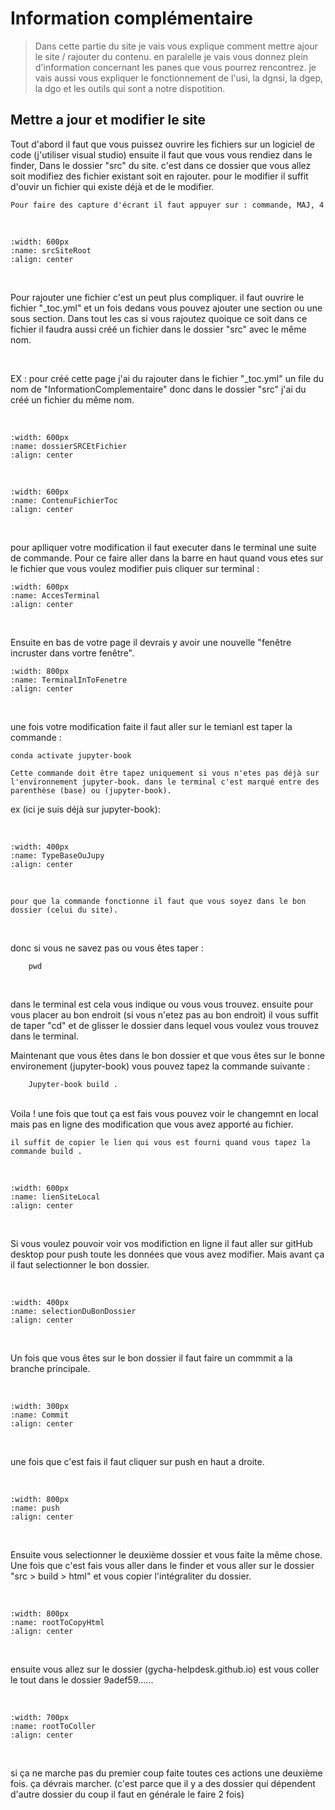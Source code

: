 # Information complémentaire

> Dans cette partie du site je vais vous explique comment mettre ajour le site / rajouter du contenu.
> en paralelle je vais vous donnez plein d'information concernant les panes que vous pourrez rencontrez.
> je vais aussi vous expliquer le fonctionnement de l'usi, la dgnsi, la dgep, la dgo et les outils qui sont a notre dispotition.

## Mettre a jour et modifier le site 


Tout d'abord il faut que vous puissez ouvrire les fichiers sur un logiciel de code (j'utiliser visual studio) ensuite il faut que vous vous rendiez dans le finder,
Dans le dossier "src" du site. c'est dans ce dossier que vous allez soit modifiez des fichier existant soit en rajouter. pour le modifier il suffit d'ouvir un fichier qui existe déjà et de le modifier.

```{note}
Pour faire des capture d'écrant il faut appuyer sur : commande, MAJ, 4
```

<br/>

```{image} images/srcSiteRoot.png
:width: 600px
:name: srcSiteRoot
:align: center
```
<br/>

Pour rajouter une fichier c'est un peut plus compliquer. il faut ouvrire le fichier "_toc.yml" et un fois dedans vous pouvez ajouter une section ou une sous section. Dans tout les cas si vous rajoutez quoique ce soit dans ce fichier il faudra aussi créé un fichier dans le dossier "src" avec le même nom.

<br/>

EX : pour créé cette page j'ai du rajouter dans le fichier "_toc.yml" un file du nom de "InformationComplementaire" donc dans le dossier "src" j'ai du créé un fichier du même nom.

<br/>

```{image} images/dossierSRCEtFichier.png
:width: 600px
:name: dossierSRCEtFichier
:align: center
```

<br/>

```{image} images/ContenuFichierToc.png
:width: 600px
:name: ContenuFichierToc
:align: center
```
<br/>

pour aplliquer votre modification il faut executer dans le terminal une suite de commande. Pour ce faire aller dans la barre en haut quand vous etes sur le fichier que vous voulez modifier puis cliquer sur terminal : <br/>

```{image} images/AccesTerminal.png
:width: 600px
:name: AccesTerminal
:align: center
```
<br/>

Ensuite en bas de votre page il devrais y avoir une nouvelle "fenêtre incruster dans vortre fenêtre".<br/>

```{image} images/TerminalInToFenetre.png
:width: 800px
:name: TerminalInToFenetre
:align: center
```
<br/>

 une fois votre modification faite il faut aller sur le temianl est taper la commande :
```shell
conda activate jupyter-book
```

```{note}
Cette commande doit être tapez uniquement si vous n'etes pas déjà sur l'environnement jupyter-book. dans le terminal c'est marqué entre des parenthèse (base) ou (jupyter-book).
```
ex (ici je suis déjà sur jupyter-book): 

<br/>

```{image} images/TypeBaseOuJupy.png
:width: 400px
:name: TypeBaseOuJupy
:align: center
```
<br/>

```{Attention}
pour que la commande fonctionne il faut que vous soyez dans le bon dossier (celui du site). 
```
<br/>

donc si vous ne savez pas ou vous êtes taper : 
```shell
    pwd
```
<br/>

dans le terminal est cela vous indique ou vous vous trouvez. ensuite pour vous placer au bon endroit (si vous n'etez pas au bon endroit) il vous suffit de taper "cd" et de glisser le dossier dans lequel vous voulez vous trouvez dans le terminal.
<br/>

Maintenant que vous êtes dans le bon dossier et que vous êtes sur le bonne environement (jupyter-book) vous pouvez tapez la commande suivante : 
```shell
    Jupyter-book build .
```
<br/>
Voila ! une fois que tout ça est fais vous pouvez voir le changemnt en local mais pas en ligne des modification que vous avez apporté au fichier.

```{note}
il suffit de copier le lien qui vous est fourni quand vous tapez la commande build .
```
<br/>

```{image} images/lienSiteLocal.png
:width: 600px
:name: lienSiteLocal
:align: center
```
<br/>

Si vous voulez pouvoir voir vos modifiction en ligne il faut aller sur gitHub desktop pour push toute les données que vous avez modifier. Mais avant ça il faut selectionner le bon dossier.

<br/>

```{image} images/selectionDuBonDossier.png
:width: 400px
:name: selectionDuBonDossier
:align: center
```

<br/>

Un fois que vous êtes sur le bon dossier il faut faire un commmit a la branche principale.

<br/>

```{image} images/Commit.png
:width: 300px
:name: Commit
:align: center
```

<br/>

une fois que c'est fais il faut cliquer sur push en haut a droite. 

<br/>

```{image} images/push.png
:width: 800px
:name: push
:align: center
```

<br/>

Ensuite vous selectionner le deuxième dossier et vous faite la même chose. Une fois que c'est fais vous aller dans le finder et vous aller sur le dossier "src > build > html" et vous copier l'intégraliter du dossier.

<br/>

```{image} images/rootToCopyHtml.png
:width: 800px
:name: rootToCopyHtml
:align: center
```

<br/>

ensuite vous allez sur le dossier (gycha-helpdesk.github.io) est vous coller le tout dans le dossier 9adef59......

<br/>

```{image} images/rootToColler.png
:width: 700px
:name: rootToColler
:align: center
```

<br/>

si ça ne marche pas du premier coup faite toutes ces actions une deuxième fois. ça dévrais marcher. (c'est parce que il y a des dossier qui dépendent d'autre dossier du coup il faut en générale le faire 2 fois)